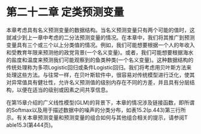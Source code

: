 # 第二十二章 定类预测变量

本章考虑具有名义预测变量的数据结构。当名义预测变量只有两个可能的值时，这就减少到上一章中考虑的二分法预测变量的情况。在本章中，我们将其推广到预测变量具有三个或三个以上分类值的情况。例如，我们可能想要根据一个人的年收入和受教育年限来预测他的政党背景(一个名义变量)。或者，我们可能想要根据海水的盐度和温度来预测我们可能观察到的鱼类种类(一个名义变量)。这种数据结构的传统处理称为多项Logistic回归或条件Logistic回归。我们将考虑用贝叶斯方法来处理这些方法。与往常一样，在贝叶斯软件中，很容易对传统模型进行泛化，使其对异常值具有健壮性，允许名义预测值的级别内存在不同的方差，并且具有分层结构，以便在适当的级别或因素之间共享信息。

在第15章介绍的广义线性模型(GLM)的背景下，本章的情况涉及链接函数，即所谓的Softmax以及用于描述数据中的噪声的分类分布，如表15.2(p.443)第三行所示。有关本章预测变量和预测变量的组合如何与其他组合相关的提示，请参阅T able15.3(第444页)。